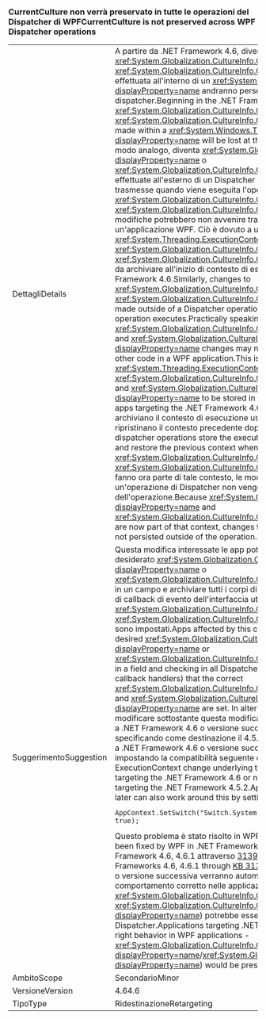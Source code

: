 ### <a name="currentculture-is-not-preserved-across-wpf-dispatcher-operations"></a><span data-ttu-id="de347-101">CurrentCulture non verrà preservato in tutte le operazioni del Dispatcher di WPF</span><span class="sxs-lookup"><span data-stu-id="de347-101">CurrentCulture is not preserved across WPF Dispatcher operations</span></span>

|   |   |
|---|---|
|<span data-ttu-id="de347-102">Dettagli</span><span class="sxs-lookup"><span data-stu-id="de347-102">Details</span></span>|<span data-ttu-id="de347-103">A partire da .NET Framework 4.6, diventa <xref:System.Globalization.CultureInfo.CurrentCulture?displayProperty=name> o <xref:System.Globalization.CultureInfo.CurrentUICulture?displayProperty=name> effettuata all'interno di un <xref:System.Windows.Threading.Dispatcher?displayProperty=name> andranno perse al termine dell'operazione del dispatcher.</span><span class="sxs-lookup"><span data-stu-id="de347-103">Beginning in the .NET Framework 4.6, changes to <xref:System.Globalization.CultureInfo.CurrentCulture?displayProperty=name> or <xref:System.Globalization.CultureInfo.CurrentUICulture?displayProperty=name> made within a <xref:System.Windows.Threading.Dispatcher?displayProperty=name> will be lost at the end of that dispatcher operation.</span></span> <span data-ttu-id="de347-104">In modo analogo, diventa <xref:System.Globalization.CultureInfo.CurrentCulture?displayProperty=name> o <xref:System.Globalization.CultureInfo.CurrentUICulture?displayProperty=name> effettuate all'esterno di un Dispatcher operazione potrebbe non venire trasmesse quando viene eseguita l'operazione. In pratica, ciò significa che <xref:System.Globalization.CultureInfo.CurrentCulture?displayProperty=name> e <xref:System.Globalization.CultureInfo.CurrentUICulture?displayProperty=name> modifiche potrebbero non avvenire tra i callback di WPF UI e altro codice in un'applicazione WPF. Ciò è dovuto a una modifica nello <xref:System.Threading.ExecutionContext?displayProperty=name> che causa <xref:System.Globalization.CultureInfo.CurrentCulture?displayProperty=name> e <xref:System.Globalization.CultureInfo.CurrentUICulture?displayProperty=name> da archiviare all'inizio di contesto di esecuzione con App destinate a .NET Framework 4.6.</span><span class="sxs-lookup"><span data-stu-id="de347-104">Similarly, changes to <xref:System.Globalization.CultureInfo.CurrentCulture?displayProperty=name> or <xref:System.Globalization.CultureInfo.CurrentUICulture?displayProperty=name> made outside of a Dispatcher operation may not be reflected when that operation executes.Practically speaking, this means that <xref:System.Globalization.CultureInfo.CurrentCulture?displayProperty=name> and <xref:System.Globalization.CultureInfo.CurrentUICulture?displayProperty=name> changes may not flow between WPF UI callbacks and other code in a WPF application.This is due to a change in <xref:System.Threading.ExecutionContext?displayProperty=name> that causes <xref:System.Globalization.CultureInfo.CurrentCulture?displayProperty=name> and <xref:System.Globalization.CultureInfo.CurrentUICulture?displayProperty=name> to be stored in the execution context beginning with apps targeting the .NET Framework 4.6.</span></span> <span data-ttu-id="de347-105">Le operazioni del dispatcher WPF archiviano il contesto di esecuzione usato per avviare l'operazione e ripristinano il contesto precedente dopo il completamento dell'operazione.</span><span class="sxs-lookup"><span data-stu-id="de347-105">WPF dispatcher operations store the execution context used to begin the operation and restore the previous context when the operation is completed.</span></span> <span data-ttu-id="de347-106">Dato che <xref:System.Globalization.CultureInfo.CurrentCulture?displayProperty=name> e <xref:System.Globalization.CultureInfo.CurrentUICulture?displayProperty=name> fanno ora parte di tale contesto, le modifiche di questi elementi all'interno di un'operazione di Dispatcher non vengono mantenute all'esterno dell'operazione.</span><span class="sxs-lookup"><span data-stu-id="de347-106">Because <xref:System.Globalization.CultureInfo.CurrentCulture?displayProperty=name> and <xref:System.Globalization.CultureInfo.CurrentUICulture?displayProperty=name> are now part of that context, changes to them within a dispatcher operation are not persisted outside of the operation.</span></span>|
|<span data-ttu-id="de347-107">Suggerimento</span><span class="sxs-lookup"><span data-stu-id="de347-107">Suggestion</span></span>|<span data-ttu-id="de347-108">Questa modifica interessate le app potrebbero funzionare mandare archiviando desiderato <xref:System.Globalization.CultureInfo.CurrentCulture?displayProperty=name> o <xref:System.Globalization.CultureInfo.CurrentUICulture?displayProperty=name> in un campo e archiviare tutti i corpi di operazione Dispatcher (inclusi i gestori di callback di evento dell'interfaccia utente) che corrette <xref:System.Globalization.CultureInfo.CurrentCulture?displayProperty=name> e <xref:System.Globalization.CultureInfo.CurrentUICulture?displayProperty=name> sono impostati.</span><span class="sxs-lookup"><span data-stu-id="de347-108">Apps affected by this change may work around it by storing the desired <xref:System.Globalization.CultureInfo.CurrentCulture?displayProperty=name> or <xref:System.Globalization.CultureInfo.CurrentUICulture?displayProperty=name> in a field and checking in all Dispatcher operation bodies (including UI event callback handlers) that the correct <xref:System.Globalization.CultureInfo.CurrentCulture?displayProperty=name> and <xref:System.Globalization.CultureInfo.CurrentUICulture?displayProperty=name> are set.</span></span> <span data-ttu-id="de347-109">In alternativa, perché il ExecutionContext modificare sottostante questa modifica WPF influisce solo sulle App destinate a .NET Framework 4.6 o versione successiva, è possibile evitare l'interruzione specificando come destinazione il 4.5.2.Apps di .NET Framework che destinate a .NET Framework 4.6 o versione successiva può inoltre funzionare alternative impostando la compatibilità seguente opzione:</span><span class="sxs-lookup"><span data-stu-id="de347-109">Alternatively, because the ExecutionContext change underlying this WPF change only affects apps targeting the .NET Framework 4.6 or newer, this break can be avoided by targeting the .NET Framework 4.5.2.Apps that target .NET Framework 4.6 or later can also work around this by setting the following compatibility switch:</span></span><pre><code>AppContext.SetSwitch(&quot;Switch.System.Globalization.NoAsyncCurrentCulture&quot;, true);&#13;&#10;</code></pre><span data-ttu-id="de347-110">Questo problema è stato risolto in WPF in .NET Framework 4.6.2.</span><span class="sxs-lookup"><span data-stu-id="de347-110">This issue has been fixed by WPF in .NET Framework 4.6.2.</span></span> <span data-ttu-id="de347-111">È stato risolto anche in .NET Framework 4.6, 4.6.1 attraverso [3139549 KB](https://support.microsoft.com/kb/3139549).</span><span class="sxs-lookup"><span data-stu-id="de347-111">It has also been fixed in .NET Frameworks 4.6, 4.6.1 through [KB 3139549](https://support.microsoft.com/kb/3139549).</span></span> <span data-ttu-id="de347-112">Applicazioni destinate a .NET 4.6 o versione successiva verranno automaticamente visualizzato il comportamento corretto nelle applicazioni WPF - <xref:System.Globalization.CultureInfo.CurrentCulture?displayProperty=name> / <xref:System.Globalization.CultureInfo.CurrentUICulture?displayProperty=name>) potrebbe essere preservato in tutte le operazioni del Dispatcher.</span><span class="sxs-lookup"><span data-stu-id="de347-112">Applications targeting .NET 4.6 or later will automatically get the right behavior in WPF applications - <xref:System.Globalization.CultureInfo.CurrentCulture?displayProperty=name>/<xref:System.Globalization.CultureInfo.CurrentUICulture?displayProperty=name>) would be preserved across Dispatcher operations.</span></span>|
|<span data-ttu-id="de347-113">Ambito</span><span class="sxs-lookup"><span data-stu-id="de347-113">Scope</span></span>|<span data-ttu-id="de347-114">Secondario</span><span class="sxs-lookup"><span data-stu-id="de347-114">Minor</span></span>|
|<span data-ttu-id="de347-115">Versione</span><span class="sxs-lookup"><span data-stu-id="de347-115">Version</span></span>|<span data-ttu-id="de347-116">4.6</span><span class="sxs-lookup"><span data-stu-id="de347-116">4.6</span></span>|
|<span data-ttu-id="de347-117">Tipo</span><span class="sxs-lookup"><span data-stu-id="de347-117">Type</span></span>|<span data-ttu-id="de347-118">Ridestinazione</span><span class="sxs-lookup"><span data-stu-id="de347-118">Retargeting</span></span>|

